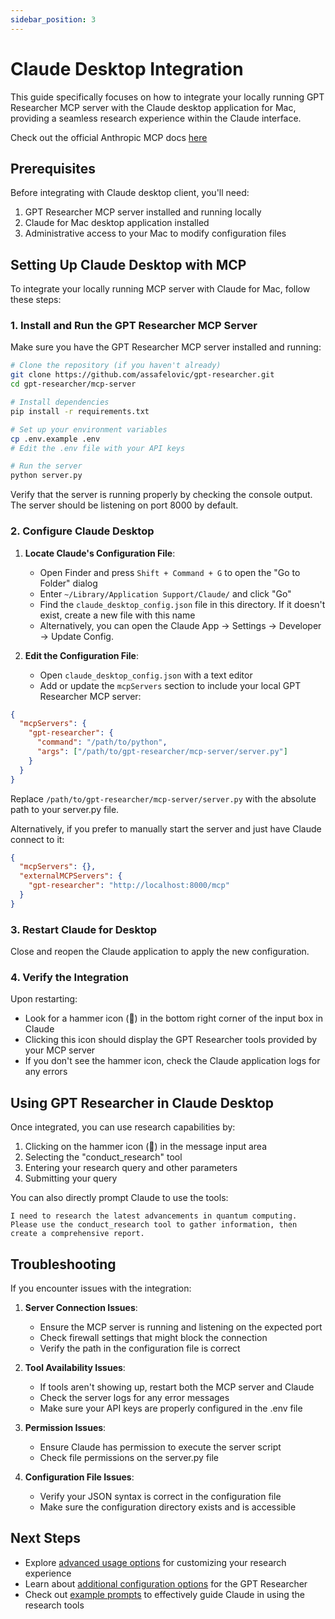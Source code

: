 ```yaml
---
sidebar_position: 3
---
```


# Claude Desktop Integration

This guide specifically focuses on how to integrate your locally running GPT Researcher MCP server with the Claude desktop application for Mac, providing a seamless research experience within the Claude interface.

Check out the official Anthropic MCP docs [here](https://modelcontextprotocol.io/quickstart/user)

## Prerequisites

Before integrating with Claude desktop client, you'll need:

1. GPT Researcher MCP server installed and running locally
2. Claude for Mac desktop application installed
3. Administrative access to your Mac to modify configuration files

## Setting Up Claude Desktop with MCP

To integrate your locally running MCP server with Claude for Mac, follow these steps:

### 1. Install and Run the GPT Researcher MCP Server

Make sure you have the GPT Researcher MCP server installed and running:

```bash
# Clone the repository (if you haven't already)
git clone https://github.com/assafelovic/gpt-researcher.git
cd gpt-researcher/mcp-server

# Install dependencies
pip install -r requirements.txt

# Set up your environment variables
cp .env.example .env
# Edit the .env file with your API keys

# Run the server
python server.py
```

Verify that the server is running properly by checking the console output. The server should be listening on port 8000 by default.

### 2. Configure Claude Desktop

1. **Locate Claude's Configuration File**:
   - Open Finder and press `Shift + Command + G` to open the "Go to Folder" dialog
   - Enter `~/Library/Application Support/Claude/` and click "Go"
   - Find the `claude_desktop_config.json` file in this directory. If it doesn't exist, create a new file with this name
   - Alternatively, you can open the Claude App -> Settings -> Developer -> Update Config.

2. **Edit the Configuration File**:
   - Open `claude_desktop_config.json` with a text editor
   - Add or update the `mcpServers` section to include your local GPT Researcher MCP server:

```json
{
  "mcpServers": {
    "gpt-researcher": {
      "command": "/path/to/python",
      "args": ["/path/to/gpt-researcher/mcp-server/server.py"]
    }
  }
}
```

Replace `/path/to/gpt-researcher/mcp-server/server.py` with the absolute path to your server.py file.

Alternatively, if you prefer to manually start the server and just have Claude connect to it:

```json
{
  "mcpServers": {},
  "externalMCPServers": {
    "gpt-researcher": "http://localhost:8000/mcp"
  }
}
```

### 3. Restart Claude for Desktop

Close and reopen the Claude application to apply the new configuration.

### 4. Verify the Integration

Upon restarting:
- Look for a hammer icon (🔨) in the bottom right corner of the input box in Claude
- Clicking this icon should display the GPT Researcher tools provided by your MCP server
- If you don't see the hammer icon, check the Claude application logs for any errors

## Using GPT Researcher in Claude Desktop

Once integrated, you can use research capabilities by:

1. Clicking on the hammer icon (🔨) in the message input area
2. Selecting the "conduct_research" tool
3. Entering your research query and other parameters
4. Submitting your query

You can also directly prompt Claude to use the tools:

```
I need to research the latest advancements in quantum computing. Please use the conduct_research tool to gather information, then create a comprehensive report.
```

## Troubleshooting

If you encounter issues with the integration:

1. **Server Connection Issues**:
   - Ensure the MCP server is running and listening on the expected port
   - Check firewall settings that might block the connection
   - Verify the path in the configuration file is correct

2. **Tool Availability Issues**:
   - If tools aren't showing up, restart both the MCP server and Claude
   - Check the server logs for any error messages
   - Make sure your API keys are properly configured in the .env file

3. **Permission Issues**:
   - Ensure Claude has permission to execute the server script
   - Check file permissions on the server.py file

4. **Configuration File Issues**:
   - Verify your JSON syntax is correct in the configuration file
   - Make sure the configuration directory exists and is accessible

## Next Steps

- Explore [advanced usage options](./advanced-usage) for customizing your research experience
- Learn about [additional configuration options](../gptr/config) for the GPT Researcher
- Check out [example prompts](./claude-integration#claude-specific-prompts) to effectively guide Claude in using the research tools
